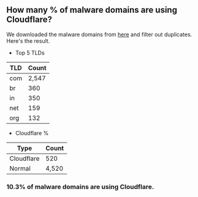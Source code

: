 ## How many % of malware domains are using Cloudflare?


We downloaded the malware domains from [here](https://urlhaus.abuse.ch) and filter out duplicates.
Here's the result.


[//]: # (start replacement)


- Top 5 TLDs

| TLD | Count |
| --- | --- |
| com | 2,547 |
| br | 360 |
| in | 350 |
| net | 159 |
| org | 132 |


- Cloudflare %

| Type | Count |
| --- | --- |
| Cloudflare | 520 |
| Normal | 4,520 |


### 10.3% of malware domains are using Cloudflare.